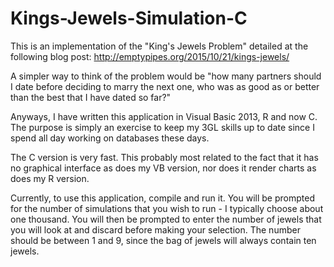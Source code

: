 # Kings-Jewels-Simulation-C

This is an implementation of the "King's Jewels Problem" detailed at the following blog post:  http://emptypipes.org/2015/10/21/kings-jewels/

A simpler way to think of the problem would be "how many partners should I date before deciding to marry the next one, who was as good as or better than the best that I have dated so far?"

Anyways, I have written this application in Visual Basic 2013, R and now C.  The purpose is simply an exercise to keep my 3GL skills up to date since I spend all day working on databases these days.

The C version is very fast.  This probably most related to the fact that it has no graphical interface as does my VB version, nor does it render charts as does my R version.

Currently, to use this application, compile and run it.  You will be prompted for the number of simulations that you wish to run - I typically choose about one thousand.   You will then be prompted to enter the number of jewels that you will look at and discard before making your selection.  The number should be between 1 and 9, since the bag of jewels will always contain ten jewels.
